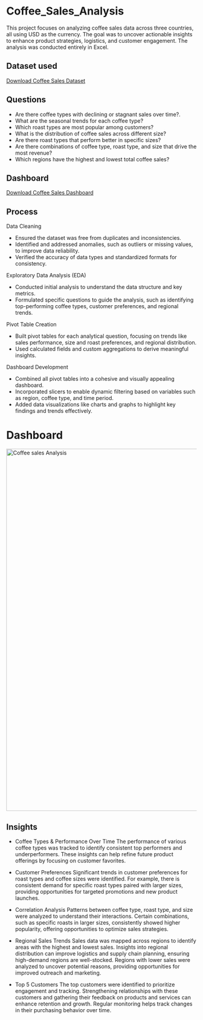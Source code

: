 # Coffee_Sales_Analysis
This project focuses on analyzing coffee sales data across three countries, all using USD as the currency. The goal was to uncover actionable insights to enhance product strategies, logistics, and customer engagement. The analysis was conducted entirely in Excel.


## Dataset used 

<a href="https://github.com/sara-sgit/Coffee_Sales_Project/blob/master/coffeeOrdersDataset.xlsx" target="_blank">Download Coffee Sales Dataset</a>



## Questions
  -  Are there coffee types with declining or stagnant sales over time?. 
  -  What are the seasonal trends for each coffee type?
  -  Which roast types are most popular among customers?
  -  What is the distribution of coffee sales across different size?
  -  Are there roast types that perform better in specific sizes?
  -  Are there combinations of coffee type, roast type, and size that drive the most revenue?
  -  Which regions have the highest and lowest total coffee sales?

## Dashboard
  <a href="https://github.com/sara-sgit/Coffee_Sales_Project/blob/master/CoffeeSales_Project.xlsx" target="_blank">Download Coffee Sales Dashboard </a>



## Process
Data Cleaning

-  Ensured the dataset was free from duplicates and inconsistencies.
-  Identified and addressed anomalies, such as outliers or missing values, to improve data reliability.
-  Verified the accuracy of data types and standardized formats for consistency.

Exploratory Data Analysis (EDA)

-  Conducted initial analysis to understand the data structure and key metrics.
-  Formulated specific questions to guide the analysis, such as identifying top-performing coffee types, customer preferences, and regional trends.

Pivot Table Creation

-  Built pivot tables for each analytical question, focusing on trends like sales performance, size and roast preferences, and regional distribution.
-  Used calculated fields and custom aggregations to derive meaningful insights.

Dashboard Development

-  Combined all pivot tables into a cohesive and visually appealing dashboard.
-  Incorporated slicers to enable dynamic filtering based on variables such as region, coffee type, and time period.
-  Added data visualizations like charts and graphs to highlight key findings and trends effectively.
  
# Dashboard 
<img width="959" alt="Coffee sales Analysis" src="https://github.com/user-attachments/assets/f951b040-1c4c-4832-a460-3726b1516193" />

## Insights

-  Coffee Types & Performance Over Time
The performance of various coffee types was tracked to identify consistent top performers and underperformers. These insights can help refine future product offerings by focusing on customer favorites.

-  Customer Preferences
Significant trends in customer preferences for roast types and coffee sizes were identified. For example, there is consistent demand for specific roast types paired with larger sizes, providing opportunities for targeted promotions and new product launches.

-  Correlation Analysis
Patterns between coffee type, roast type, and size were analyzed to understand their interactions. Certain combinations, such as specific roasts in larger sizes, consistently showed higher popularity, offering opportunities to optimize sales strategies.

-  Regional Sales Trends
Sales data was mapped across regions to identify areas with the highest and lowest sales. Insights into regional distribution can improve logistics and supply chain planning, ensuring high-demand regions are well-stocked. Regions with lower sales were analyzed to uncover potential reasons, providing opportunities for improved outreach and marketing.

-  Top 5 Customers
The top customers were identified to prioritize engagement and tracking. Strengthening relationships with these customers and gathering their feedback on products and services can enhance retention and growth. Regular monitoring helps track changes in their purchasing behavior over time.











